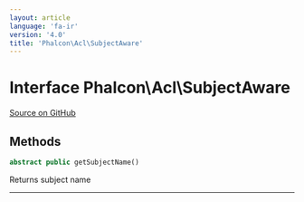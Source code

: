```yaml
---
layout: article
language: 'fa-ir'
version: '4.0'
title: 'Phalcon\Acl\SubjectAware'
---
```

# Interface **Phalcon\Acl\SubjectAware**

<a href="https://github.com/phalcon/cphalcon/tree/v4.0.0/phalcon/acl/subjectaware.zep" class="btn btn-default btn-sm">Source on GitHub</a>

## Methods

```php
abstract public getSubjectName()
```

Returns subject name

* * *
